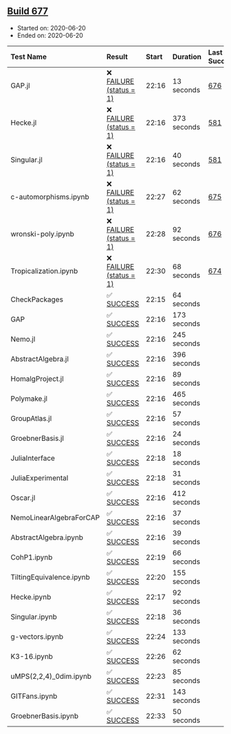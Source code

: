 ## [Build 677](https://oscarci.mathematik.uni-kl.de/job/oscar-julia-1.4/677/)

* Started on: 2020-06-20
* Ended on: 2020-06-20

| Test Name    | Result | Start | Duration | Last Success | First Failure |
|:-------------|:-------|:------|:---------|:-------------|:--------------|
| GAP.jl | ❌ [FAILURE (status = 1)](https://oscarci.mathematik.uni-kl.de/job/oscar-julia-1.4/677/artifact/logs/build-677/GAP.jl.log) | 22:16 | 13 seconds | [676](https://oscarci.mathematik.uni-kl.de/job/oscar-julia-1.4/676/) | [677](https://oscarci.mathematik.uni-kl.de/job/oscar-julia-1.4/677/) |
| Hecke.jl | ❌ [FAILURE (status = 1)](https://oscarci.mathematik.uni-kl.de/job/oscar-julia-1.4/677/artifact/logs/build-677/Hecke.jl.log) | 22:16 | 373 seconds | [581](https://oscarci.mathematik.uni-kl.de/job/oscar-julia-1.4/581/) | [582](https://oscarci.mathematik.uni-kl.de/job/oscar-julia-1.4/582/) |
| Singular.jl | ❌ [FAILURE (status = 1)](https://oscarci.mathematik.uni-kl.de/job/oscar-julia-1.4/677/artifact/logs/build-677/Singular.jl.log) | 22:16 | 40 seconds | [581](https://oscarci.mathematik.uni-kl.de/job/oscar-julia-1.4/581/) | [582](https://oscarci.mathematik.uni-kl.de/job/oscar-julia-1.4/582/) |
| c-automorphisms.ipynb | ❌ [FAILURE (status = 1)](https://oscarci.mathematik.uni-kl.de/job/oscar-julia-1.4/677/artifact/logs/build-677/c-automorphisms.ipynb.log) | 22:27 | 62 seconds | [675](https://oscarci.mathematik.uni-kl.de/job/oscar-julia-1.4/675/) | [676](https://oscarci.mathematik.uni-kl.de/job/oscar-julia-1.4/676/) |
| wronski-poly.ipynb | ❌ [FAILURE (status = 1)](https://oscarci.mathematik.uni-kl.de/job/oscar-julia-1.4/677/artifact/logs/build-677/wronski-poly.ipynb.log) | 22:28 | 92 seconds | [676](https://oscarci.mathematik.uni-kl.de/job/oscar-julia-1.4/676/) | [677](https://oscarci.mathematik.uni-kl.de/job/oscar-julia-1.4/677/) |
| Tropicalization.ipynb | ❌ [FAILURE (status = 1)](https://oscarci.mathematik.uni-kl.de/job/oscar-julia-1.4/677/artifact/logs/build-677/Tropicalization.ipynb.log) | 22:30 | 68 seconds | [674](https://oscarci.mathematik.uni-kl.de/job/oscar-julia-1.4/674/) | [675](https://oscarci.mathematik.uni-kl.de/job/oscar-julia-1.4/675/) |
| CheckPackages | ✅ [SUCCESS](https://oscarci.mathematik.uni-kl.de/job/oscar-julia-1.4/677/artifact/logs/build-677/CheckPackages.log) | 22:15 | 64 seconds |  |  |
| GAP | ✅ [SUCCESS](https://oscarci.mathematik.uni-kl.de/job/oscar-julia-1.4/677/artifact/logs/build-677/GAP.log) | 22:16 | 173 seconds |  |  |
| Nemo.jl | ✅ [SUCCESS](https://oscarci.mathematik.uni-kl.de/job/oscar-julia-1.4/677/artifact/logs/build-677/Nemo.jl.log) | 22:16 | 245 seconds |  |  |
| AbstractAlgebra.jl | ✅ [SUCCESS](https://oscarci.mathematik.uni-kl.de/job/oscar-julia-1.4/677/artifact/logs/build-677/AbstractAlgebra.jl.log) | 22:16 | 396 seconds |  |  |
| HomalgProject.jl | ✅ [SUCCESS](https://oscarci.mathematik.uni-kl.de/job/oscar-julia-1.4/677/artifact/logs/build-677/HomalgProject.jl.log) | 22:16 | 89 seconds |  |  |
| Polymake.jl | ✅ [SUCCESS](https://oscarci.mathematik.uni-kl.de/job/oscar-julia-1.4/677/artifact/logs/build-677/Polymake.jl.log) | 22:16 | 465 seconds |  |  |
| GroupAtlas.jl | ✅ [SUCCESS](https://oscarci.mathematik.uni-kl.de/job/oscar-julia-1.4/677/artifact/logs/build-677/GroupAtlas.jl.log) | 22:16 | 57 seconds |  |  |
| GroebnerBasis.jl | ✅ [SUCCESS](https://oscarci.mathematik.uni-kl.de/job/oscar-julia-1.4/677/artifact/logs/build-677/GroebnerBasis.jl.log) | 22:16 | 24 seconds |  |  |
| JuliaInterface | ✅ [SUCCESS](https://oscarci.mathematik.uni-kl.de/job/oscar-julia-1.4/677/artifact/logs/build-677/JuliaInterface.log) | 22:18 | 18 seconds |  |  |
| JuliaExperimental | ✅ [SUCCESS](https://oscarci.mathematik.uni-kl.de/job/oscar-julia-1.4/677/artifact/logs/build-677/JuliaExperimental.log) | 22:18 | 31 seconds |  |  |
| Oscar.jl | ✅ [SUCCESS](https://oscarci.mathematik.uni-kl.de/job/oscar-julia-1.4/677/artifact/logs/build-677/Oscar.jl.log) | 22:16 | 412 seconds |  |  |
| NemoLinearAlgebraForCAP | ✅ [SUCCESS](https://oscarci.mathematik.uni-kl.de/job/oscar-julia-1.4/677/artifact/logs/build-677/NemoLinearAlgebraForCAP.log) | 22:16 | 37 seconds |  |  |
| AbstractAlgebra.ipynb | ✅ [SUCCESS](https://oscarci.mathematik.uni-kl.de/job/oscar-julia-1.4/677/artifact/logs/build-677/AbstractAlgebra.ipynb.log) | 22:16 | 39 seconds |  |  |
| CohP1.ipynb | ✅ [SUCCESS](https://oscarci.mathematik.uni-kl.de/job/oscar-julia-1.4/677/artifact/logs/build-677/CohP1.ipynb.log) | 22:19 | 66 seconds |  |  |
| TiltingEquivalence.ipynb | ✅ [SUCCESS](https://oscarci.mathematik.uni-kl.de/job/oscar-julia-1.4/677/artifact/logs/build-677/TiltingEquivalence.ipynb.log) | 22:20 | 155 seconds |  |  |
| Hecke.ipynb | ✅ [SUCCESS](https://oscarci.mathematik.uni-kl.de/job/oscar-julia-1.4/677/artifact/logs/build-677/Hecke.ipynb.log) | 22:17 | 92 seconds |  |  |
| Singular.ipynb | ✅ [SUCCESS](https://oscarci.mathematik.uni-kl.de/job/oscar-julia-1.4/677/artifact/logs/build-677/Singular.ipynb.log) | 22:18 | 36 seconds |  |  |
| g-vectors.ipynb | ✅ [SUCCESS](https://oscarci.mathematik.uni-kl.de/job/oscar-julia-1.4/677/artifact/logs/build-677/g-vectors.ipynb.log) | 22:24 | 133 seconds |  |  |
| K3-16.ipynb | ✅ [SUCCESS](https://oscarci.mathematik.uni-kl.de/job/oscar-julia-1.4/677/artifact/logs/build-677/K3-16.ipynb.log) | 22:26 | 62 seconds |  |  |
| uMPS(2,2,4)_0dim.ipynb | ✅ [SUCCESS](https://oscarci.mathematik.uni-kl.de/job/oscar-julia-1.4/677/artifact/logs/build-677/uMPS-2-2-4-_0dim.ipynb.log) | 22:23 | 85 seconds |  |  |
| GITFans.ipynb | ✅ [SUCCESS](https://oscarci.mathematik.uni-kl.de/job/oscar-julia-1.4/677/artifact/logs/build-677/GITFans.ipynb.log) | 22:31 | 143 seconds |  |  |
| GroebnerBasis.ipynb | ✅ [SUCCESS](https://oscarci.mathematik.uni-kl.de/job/oscar-julia-1.4/677/artifact/logs/build-677/GroebnerBasis.ipynb.log) | 22:33 | 50 seconds |  |  |
